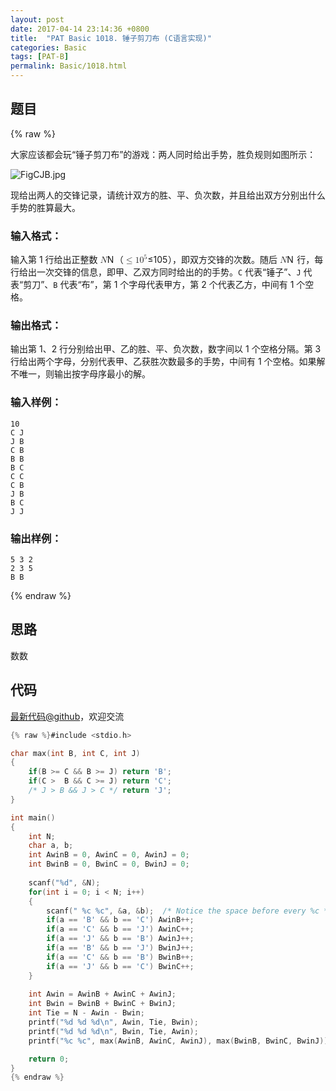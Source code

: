 ```yaml
---
layout: post
date: 2017-04-14 23:14:36 +0800
title:  "PAT Basic 1018. 锤子剪刀布 (C语言实现)"
categories: Basic
tags: [PAT-B]
permalink: Basic/1018.html
---
```


## 题目

{% raw %}<div class="ques-view"><p>大家应该都会玩“锤子剪刀布”的游戏：两人同时给出手势，胜负规则如图所示：</p>
<p><img alt="FigCJB.jpg" src="https://images.ptausercontent.com/724da598-b37f-4f1f-99b4-71459654ce3a.jpg"/></p>
<p>现给出两人的交锋记录，请统计双方的胜、平、负次数，并且给出双方分别出什么手势的胜算最大。</p>
<h3 id="-">输入格式：</h3>
<p>输入第 1 行给出正整数 <span class="katex"><span class="katex-mathml"><math><mrow><mi>N</mi></mrow>N</math></span><span aria-hidden="true" class="katex-html"><span class="strut" style="height:0.68333em;"></span><span class="strut bottom" style="height:0.68333em;vertical-align:0em;"></span><span class="base textstyle uncramped"><span class="mord mathit" style="margin-right:0.10903em;">N</span></span></span></span>（<span class="katex"><span class="katex-mathml"><math><mrow><mo>≤</mo><mn>1</mn><msup><mn>0</mn><mn>5</mn></msup></mrow>\le 10^5</math></span><span aria-hidden="true" class="katex-html"><span class="strut" style="height:0.8141079999999999em;"></span><span class="strut bottom" style="height:0.950078em;vertical-align:-0.13597em;"></span><span class="base textstyle uncramped"><span class="mrel">≤</span><span class="mord mathrm">1</span><span class="mord"><span class="mord mathrm">0</span><span class="msupsub"><span class="vlist"><span style="top:-0.363em;margin-right:0.05em;"><span class="fontsize-ensurer reset-size5 size5"><span style="font-size:0em;">​</span></span><span class="reset-textstyle scriptstyle uncramped mtight"><span class="mord mathrm mtight">5</span></span></span><span class="baseline-fix"><span class="fontsize-ensurer reset-size5 size5"><span style="font-size:0em;">​</span></span>​</span></span></span></span></span></span></span>），即双方交锋的次数。随后 <span class="katex"><span class="katex-mathml"><math><mrow><mi>N</mi></mrow>N</math></span><span aria-hidden="true" class="katex-html"><span class="strut" style="height:0.68333em;"></span><span class="strut bottom" style="height:0.68333em;vertical-align:0em;"></span><span class="base textstyle uncramped"><span class="mord mathit" style="margin-right:0.10903em;">N</span></span></span></span> 行，每行给出一次交锋的信息，即甲、乙双方同时给出的的手势。<code>C</code> 代表“锤子”、<code>J</code> 代表“剪刀”、<code>B</code> 代表“布”，第 1 个字母代表甲方，第 2 个代表乙方，中间有 1 个空格。</p>
<h3 id="-">输出格式：</h3>
<p>输出第 1、2 行分别给出甲、乙的胜、平、负次数，数字间以 1 个空格分隔。第 3 行给出两个字母，分别代表甲、乙获胜次数最多的手势，中间有 1 个空格。如果解不唯一，则输出按字母序最小的解。</p>
<h3 id="-">输入样例：</h3>
<pre><code class="lang-in">10
C J
J B
C B
B B
B C
C C
C B
J B
B C
J J
</code></pre>
<h3 id="-">输出样例：</h3>
<pre><code class="lang-out">5 3 2
2 3 5
B B
</code></pre>
</div>{% endraw %}

## 思路

数数

## 代码

[最新代码@github](https://github.com/OliverLew/PAT/blob/master/PATBasic/1018.c)，欢迎交流
```c
{% raw %}#include <stdio.h>

char max(int B, int C, int J)
{
    if(B >= C && B >= J) return 'B';
    if(C >  B && C >= J) return 'C';
    /* J > B && J > C */ return 'J';
}

int main()
{
    int N;
    char a, b;
    int AwinB = 0, AwinC = 0, AwinJ = 0;
    int BwinB = 0, BwinC = 0, BwinJ = 0;
    
    scanf("%d", &N);
    for(int i = 0; i < N; i++)
    {
        scanf(" %c %c", &a, &b);  /* Notice the space before every %c */
        if(a == 'B' && b == 'C') AwinB++;
        if(a == 'C' && b == 'J') AwinC++;
        if(a == 'J' && b == 'B') AwinJ++;
        if(a == 'B' && b == 'J') BwinJ++;
        if(a == 'C' && b == 'B') BwinB++;
        if(a == 'J' && b == 'C') BwinC++;
    }
    
    int Awin = AwinB + AwinC + AwinJ;
    int Bwin = BwinB + BwinC + BwinJ;
    int Tie = N - Awin - Bwin;
    printf("%d %d %d\n", Awin, Tie, Bwin);
    printf("%d %d %d\n", Bwin, Tie, Awin);
    printf("%c %c", max(AwinB, AwinC, AwinJ), max(BwinB, BwinC, BwinJ));

    return 0;
}
{% endraw %}
```